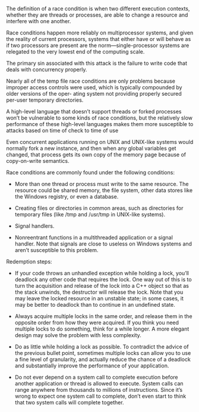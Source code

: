 The definition of a race condition is when two different execution contexts, whether they are threads or processes, are able to change a resource and interfere with one another.

Race conditions happen more reliably on multiprocessor systems, and
given the reality of current processors, systems that either have or will behave as if two processors are present 
are the norm—single-processor systems are relegated to the very lowest end of the computing scale.

The primary sin associated with this attack is the failure to write code that deals with concurrency properly.

Nearly all of the temp file race conditions are only problems because improper
access controls were used, which is typically compounded by older versions of the oper-
ating system not providing properly secured per-user temporary directories.

A high-level language that doesn’t support threads or forked processes won’t be vulnerable
to some kinds of race conditions, but the relatively slow performance of these high-level
languages makes them more susceptible to attacks based on time of check to time of use

Even concurrent applications running on UNIX and UNIX-like systems
would normally fork a new instance, and then when any global variables get changed,
that process gets its own copy of the memory page because of copy-on-write semantics.

Race conditions are commonly found under the following conditions:
  - More than one thread or process must write to the same resource. The resource
could be shared memory, the file system, other data stores like the Windows
registry, or even a database. 

  - Creating files or directories in common areas, such as directories for temporary
files (like /tmp and /usr/tmp in UNIX-like systems).

  - Signal handlers.

  - Nonreentrant functions in a multithreaded application or a signal handler.
Note that signals are close to useless on Windows systems and aren’t
susceptible to this problem.

Redemption steps:

  - If your code throws an unhandled exception while holding a lock, you’ll
deadlock any other code that requires the lock. One way out of this is to turn
the acquisition and release of the lock into a C++ object so that as the stack
unwinds, the destructor will release the lock. Note that you may leave the
locked resource in an unstable state; in some cases, it may be better to deadlock
than to continue in an undefined state.

- Always acquire multiple locks in the same order, and release them in the
opposite order from how they were acquired. If you think you need multiple
locks to do something, think for a while longer. A more elegant design may
solve the problem with less complexity.

- Do as little while holding a lock as possible. To contradict the advice of the
previous bullet point, sometimes multiple locks can allow you to use a fine
level of granularity, and actually reduce the chance of a deadlock and
substantially improve the performance of your application.

- Do not ever depend on a system call to complete execution before another
application or thread is allowed to execute. System calls can range anywhere
from thousands to millions of instructions. Since it’s wrong to expect one
system call to complete, don’t even start to think that two system calls will
complete together.











































































































































































































































































































